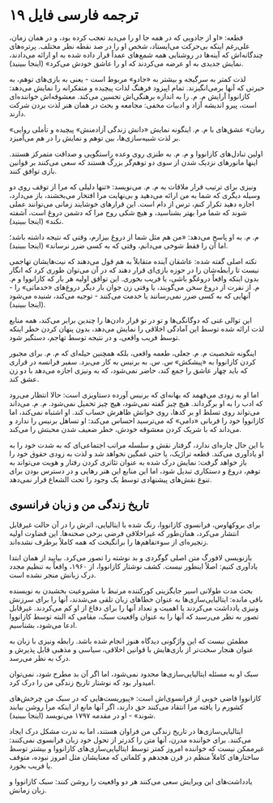 # ترجمه فارسی فایل ۱۹

قطعه: «او از جادویی که در همه جا او را می‌دید تعجب کرده بود، و در همان زمان، علی‌رغم اینکه بی‌حرکت می‌ایستاد، شخص او را در صد نقطه نظر مختلف. پرتره‌های چندگانه‌اش که آینه‌ها در روشنایی همه شمع‌های عمداً قرار داده شده به او ارائه می‌دادند، نمایش جدیدی به او عرضه می‌کردند که او را عاشق خودش می‌کرد» (اینجا ببینید).

لذت کمتر به سرگیجه و بیشتر به «جادو» مربوط است - یعنی به بازی‌های توهم، به حیرتی که آنها برمی‌انگیزند. تمام اپیزود فرهنگ لذات پیچیده و متفکرانه را نمایش می‌دهد: کازانووا آرایش م. م. را به اندازه برهنگی‌اش تحسین می‌کند. معشوقه‌اش خواننده‌ای است، پیرو اندیشه آزاد و ادبیات مخفی: مجامعه و بحث در همان هنر لذت بردن شرکت دارند.

«رمان» عشق‌های با م. م. اینگونه نمایش «دانش زندگی آزادمنش» پیچیده و تأملی روایی بر لذت شبیه‌سازی‌ها، بین توهم و نمایش را در هم می‌آمیزد.

اولین تبادل‌های کازانووا و م. م. به طنزی روی وعده راستگویی و صداقت متمرکز هستند. اینها مانورهای نزدیک شدن از سوی دو توهم‌گر بزرگ هستند که سعی می‌کنند بر قوانین بازی توافق کنند.

ونیزی برای ترتیب قرار ملاقات به م. م. می‌نویسد: «تنها دلیلی که مرا از توقف روی دو وسیله دیگری که شما به من ارائه می‌دهید و بی‌نهایت مرا افتخار می‌بخشند، باز می‌دارد، اجازه دهید تکرار کنم، ترس از دام است. این قرارهای خوشایند زمانی می‌توانند عملی شوند که شما مرا بهتر بشناسید، و هیچ شکی روح مرا که دشمن دروغ است، آشفته نکند» (اینجا ببینید).

م. م. به او پاسخ می‌دهد: «من هم مثل شما از دروغ بیزارم، وقتی که نتیجه داشته باشد؛ اما آن را فقط شوخی می‌دانم، وقتی که به کسی ضرر نرساند» (اینجا ببینید).

نکته اصلی گفته شده: عاشقان آینده متقابلاً به هم قول می‌دهند که نیت‌هایشان تهاجمی نیست تا رابطه‌شان را در حوزه بازی‌ای قرار دهند که در آن می‌توان طوری کرد که انگار بدون اینکه واقعاً دروغگو باشی، یا فریب بخوری. این توافق اولیه هر بار که کازانووا و م. م. از نفرت از دروغ سخن می‌گویند، یا وقتی زن جوان بار دیگر دروغ‌های «خدماتی» را - آنهایی که به کسی ضرر نمی‌رسانند یا خدمت می‌کنند - توجیه می‌کند، شنیده می‌شود (اینجا ببینید).

این توالی غنی که دوگانگی‌ها و تو در تو قرار دادن‌ها را چندین برابر می‌کند، همه منابع لذت ارائه شده توسط این آمادگی اخلاقی را نمایش می‌دهد، بدون پنهان کردن خطر اینکه توسط فریب واقعی، و در نتیجه توسط تهاجم، دستگیر شود.

اینگونه شخصیت م. م. جعلی، طعمه واقعی، بلکه همچنین حیله‌ای که م. م. برای مجبور کردن کازانووا به «پیشکش» س. س. به برنیس به کار می‌برد. سفیر فرانسه در قراری که باید چهار عاشق را جمع کند، حاضر نمی‌شود، که به ونیزی اجازه می‌دهد با دو زن عشق کند.

اما او به زودی می‌فهمد که بهانه‌ای که برنیس آورده دستاویزی است: حالا انتظار می‌رود که ادب را به او برگرداند. هیچ چیز گفته نمی‌شود، هیچ چیز تحمیل نمی‌شود. م. م. می‌داند می‌تواند روی تسلط او بر کدها، روی خوانش ظاهرش حساب کند. او اشتباه نمی‌کند، اما کازانووا خود را قربانی «دامی» که می‌ترسید احساس می‌کند: او تساهل برنیس را ندارد و می‌داند که با شریک کردن معشوقه خودش، خطر ضعیف شدن محبتش را می‌کند.

با این حال چاره‌ای ندارد، گرفتار نقش و سلسله مراتب اجتماعی‌ای که به شدت خود را به او یادآوری می‌کند. قطعه تراژیک، یا حتی غمگین نخواهد شد و لذت به زودی حقوق خود را باز خواهد گرفت: نمایش درک شده به عنوان تئاتری کردن رفتار و هویت می‌تواند به توهم، دروغ و دستکاری تبدیل شود، اما این منابع این هنر رهایی و در دسترس بودن برای تنوع نقش‌های پیشنهادی توسط یک وجود را تحت الشعاع قرار نمی‌دهد.

## تاریخ زندگی من و زبان فرانسوی

برای بروکهاوس، فرانسوی کازانووا، رنگ شده با ایتالیایی، اثرش را در آن حالت غیرقابل انتشار می‌کرد، همان‌طور که غیراخلاقی فرضی برخی صحنه‌ها. این قضاوت اولیه زنجیره‌ای از سوءتفاهم‌ها را برانگیخت که همه کاملاً برطرف نشده‌اند.

بازنویسی لافورگ متن اصلی گوگردی و بد نوشته را تصور می‌کرد. بیایید از همان ابتدا یادآوری کنیم: اصلاً اینطور نیست. کشف نوشتار کازانووا، از ۱۹۶۰، واقعاً به تنظیم مجدد درک زبانش منجر نشده است.

بحث مدت طولانی اسیر جایگزینی کورکننده مرتبط با مشروعیت بخشیدن به نویسنده باقی مانده: ایتالیایی‌سازی‌ها به عنوان خطاهای زبان تلقی می‌شدند، آنها را برای سرزنش ونیزی یادداشت می‌کردند یا اهمیت و تعداد آنها را برای دفاع از او کم می‌کردند. غیرقابل تصور به نظر می‌رسید که آنها را به عنوان واقعیت سبک، مقامی که البته توسط کازانووا ادعا می‌شود، بشناسیم.

مطمئن نیست که این واژگونی دیدگاه هنوز انجام شده باشد. رابطه ونیزی با زبان به عنوان هنجار سخت‌تر از بازی‌هایش با قوانین اخلاقی، سیاسی و مذهبی قابل پذیرش و درک به نظر می‌رسد.

سبک او به مسئله ایتالیایی‌سازی‌ها محدود نمی‌شود، اما اگر آن بد مطرح شود، نمی‌توان امیدوار بود که نوشتار تاریخ زندگی من را درک کرد.

کازانووا قاضی خوبی از فرانسوی‌اش است: «پیوریست‌هایی که در سبک من چرخش‌های کشورم را یافته مرا انتقاد می‌کنند حق دارند، اگر آنها مانع از اینکه مرا روشن بیابند شوند» - او در مقدمه ۱۷۹۷ می‌نویسد (اینجا ببینید).

ایتالیایی‌سازی‌ها در تاریخ زندگی من فراوان هستند، اما به ندرت مشکل درک ایجاد می‌کنند. برای خواننده مدرن، آنها متن را کدرتر از تحول خود زبان فرانسوی نمی‌کنند: غیرممکن نیست که خواننده امروز کمتر توسط ایتالیایی‌سازی‌های کازانووا و بیشتر توسط ساختارهای کاملاً منظم در قرن هجدهم و کلماتی که معنایشان مثل امروز نبوده، متوقف یا فریب بخورد.

یادداشت‌های این ویرایش سعی می‌کنند هر دو واقعیت را روشن کنند: سبک کازانووا و زبان زمانش.
